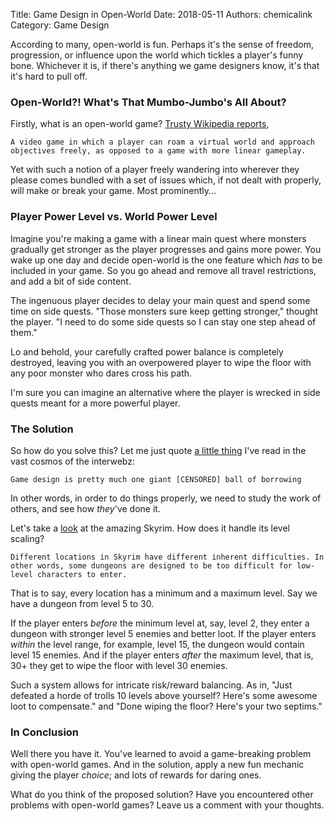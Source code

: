 Title: Game Design in Open-World
Date: 2018-05-11
Authors: chemicalink
Category: Game Design

According to many, open-world is fun. Perhaps it's the sense of freedom, progression, or influence upon the world
which tickles a player's funny bone. Whichever it is, if there's anything we game designers know, it's that it's hard to
pull off.

### Open-World?! What's That Mumbo-Jumbo's All About?

Firstly, what is an open-world game? [Trusty Wikipedia reports](https://en.wikipedia.org/wiki/Open_world),
```
A video game in which a player can roam a virtual world and approach objectives freely, as opposed to a game with more linear gameplay.
```
Yet with such a notion of a player freely wandering into wherever they please comes bundled with a set of issues which,
if not dealt with properly, will make or break your game. Most prominently...

### Player Power Level vs. World Power Level

Imagine you're making a game with a linear main quest where monsters gradually get stronger as the player progresses and
gains more power. You wake up one day and decide open-world is the one feature which *has* to be included in your game.
So you go ahead and remove all travel restrictions, and add a bit of side content.

The ingenuous player decides to delay your main quest and spend some time on side quests. "Those monsters sure keep
getting stronger," thought the player. "I need to do some side quests so I can stay one step ahead of them."

Lo and behold, your carefully crafted power balance is completely destroyed, leaving you with an overpowered player
to wipe the floor with any poor monster who dares cross his path.

I'm sure you can imagine an alternative where the player is wrecked in side quests meant for a more powerful player.

### The Solution

So how do you solve this? Let me just quote [a little thing](https://gamedev.stackexchange.com/a/1660) I've read in the vast cosmos of the interwebz:
```
Game design is pretty much one giant [CENSORED] ball of borrowing
```
In other words, in order to do things properly, we need to study the work of others, and see how *they*'ve done it.

Let's take a [look](http://en.uesp.net/wiki/Skyrim:Leveling) at the amazing Skyrim. How does it handle its level scaling?
```
Different locations in Skyrim have different inherent difficulties. In other words, some dungeons are designed to be too difficult for low-level characters to enter.
```
That is to say, every location has a minimum and a maximum level. Say we have a dungeon from level 5 to 30.

If the player enters *before* the minimum level at, say, level 2, they enter a dungeon with stronger level 5 enemies and
better loot. If the player enters *within* the level range, for example, level 15, the dungeon would contain level 15
enemies. And if the player enters *after* the maximum level, that is, 30+ they get to wipe the floor with level 30 enemies.

Such a system allows for intricate risk/reward balancing. As in, "Just defeated a horde of trolls 10 levels above yourself? Here's
some awesome loot to compensate." and "Done wiping the floor? Here's your two septims."

### In Conclusion

Well there you have it. You've learned to avoid a game-breaking problem with open-world games. And in the solution,
apply a new fun mechanic giving the player *choice*; and lots of rewards for daring ones.

What do you think of the proposed solution? Have you encountered other problems with open-world games? Leave us a comment
with your thoughts.
